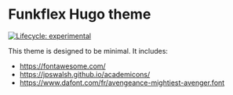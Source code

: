 # Funkflex Hugo theme 
[![Lifecycle: experimental](https://img.shields.io/badge/lifecycle-experimental-orange.svg)](https://www.tidyverse.org/lifecycle/#experimental)


This theme is designed to be minimal. It includes:

- https://fontawesome.com/
- https://jpswalsh.github.io/academicons/
- https://www.dafont.com/fr/avengeance-mightiest-avenger.font

